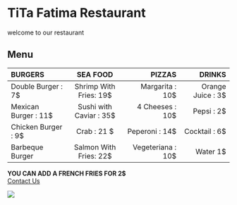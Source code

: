 #     TiTa Fatima Restaurant
welcome to our restaurant
## **Menu**
| BURGERS   | SEA FOOD |PIZZAS | DRINKS    |
| :---        |    :----:   |          ---: |          ---: |
| Double Burger  :  7$       | Shrimp With Fries: 19$       | Margarita : 10$   | Orange Juice : 3$  |
| Mexican Burger : 11$   | Sushi with Caviar : 35$        | 4 Cheeses : 10$      | Pepsi : 2$      |
| Chicken Burger : 9$      | Crab : 21 $       | Peperoni : 14$   |Cocktail : 6$   |
| Barbeque Burger   | Salmon With Fries:  22$       | Vegeteriana : 10$      | Water 1$      |
**YOU CAN ADD A FRENCH FRIES FOR 2$**     
[Contact Us ](https://wa.link/5xykvc)

![](https://www.shutterstock.com/image-photo/pizza-pasta-salad-french-fries-260nw-1558480781.jpg)